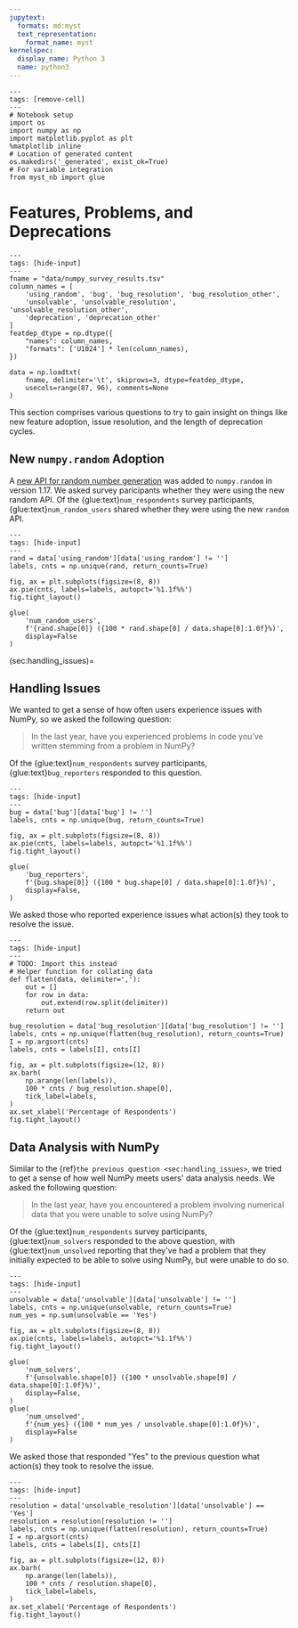 ```yaml
---
jupytext:
  formats: md:myst
  text_representation:
    format_name: myst
kernelspec:
  display_name: Python 3
  name: python3
---
```


```{code-cell} ipython3
---
tags: [remove-cell]
---
# Notebook setup
import os
import numpy as np
import matplotlib.pyplot as plt
%matplotlib inline
# Location of generated content
os.makedirs('_generated', exist_ok=True)
# For variable integration
from myst_nb import glue
```

# Features, Problems, and Deprecations

```{code-cell} ipython3
---
tags: [hide-input]
---
fname = "data/numpy_survey_results.tsv"
column_names = [
    'using_random', 'bug', 'bug_resolution', 'bug_resolution_other',
    'unsolvable', 'unsolvable_resolution', 'unsolvable_resolution_other',
    'deprecation', 'deprecation_other'
]
featdep_dtype = np.dtype({
    "names": column_names,
    "formats": ['U1024'] * len(column_names),
})

data = np.loadtxt(
    fname, delimiter='\t', skiprows=3, dtype=featdep_dtype,
    usecols=range(87, 96), comments=None
)
```

This section comprises various questions to try to gain insight on things
like new feature adoption, issue resolution, and the length of deprecation
cycles.

## New `numpy.random` Adoption

A [new API for random number generation][nprandom] was added to `numpy.random`
in version 1.17.
We asked survey paricipants whether they were using the new random API.
Of the {glue:text}`num_respondents` survey participants,
{glue:text}`num_random_users` shared whether they were using the new `random`
API.

[nprandom]: https://numpy.org/doc/stable/reference/random/index.html

```{code-cell} ipython3
---
tags: [hide-input]
---
rand = data['using_random'][data['using_random'] != '']
labels, cnts = np.unique(rand, return_counts=True)

fig, ax = plt.subplots(figsize=(8, 8))
ax.pie(cnts, labels=labels, autopct='%1.1f%%')
fig.tight_layout()

glue(
    'num_random_users',
    f'{rand.shape[0]} ({100 * rand.shape[0] / data.shape[0]:1.0f}%)',
    display=False
)
```

(sec:handling_issues)=

## Handling Issues

We wanted to get a sense of how often users experience issues with NumPy, so
we asked the following question:

  > In the last year, have you experienced problems in code you’ve written
  > stemming from a problem in NumPy?

Of the {glue:text}`num_respondents` survey participants,
{glue:text}`bug_reporters` responded to this question.

```{code-cell} ipython3
---
tags: [hide-input]
---
bug = data['bug'][data['bug'] != '']
labels, cnts = np.unique(bug, return_counts=True)

fig, ax = plt.subplots(figsize=(8, 8))
ax.pie(cnts, labels=labels, autopct='%1.1f%%')
fig.tight_layout()

glue(
    'bug_reporters',
    f'{bug.shape[0]} ({100 * bug.shape[0] / data.shape[0]:1.0f}%)',
    display=False,
)
```

We asked those who reported experience issues what action(s) they took to
resolve the issue.

```{code-cell} ipython3
---
tags: [hide-input]
---
# TODO: Import this instead
# Helper function for collating data
def flatten(data, delimiter=','):
    out = []
    for row in data:
        out.extend(row.split(delimiter))
    return out

bug_resolution = data['bug_resolution'][data['bug_resolution'] != '']
labels, cnts = np.unique(flatten(bug_resolution), return_counts=True)
I = np.argsort(cnts)
labels, cnts = labels[I], cnts[I]

fig, ax = plt.subplots(figsize=(12, 8))
ax.barh(
    np.arange(len(labels)),
    100 * cnts / bug_resolution.shape[0], 
    tick_label=labels,
)
ax.set_xlabel('Percentage of Respondents')
fig.tight_layout()
```

## Data Analysis with NumPy

Similar to the {ref}`the previous question <sec:handling_issues>`, we tried to
get a sense of how well NumPy meets users' data analysis needs.
We asked the following question:

  > In the last year, have you encountered a problem involving numerical data
  > that you were unable to solve using NumPy?

Of the {glue:text}`num_respondents` survey participants, 
{glue:text}`num_solvers` responded to the above question, with 
{glue:text}`num_unsolved` reporting that they've had a problem that they 
initially expected to be able to solve using NumPy, but were unable to do so.

```{code-cell} ipython3
---
tags: [hide-input]
---
unsolvable = data['unsolvable'][data['unsolvable'] != '']
labels, cnts = np.unique(unsolvable, return_counts=True)
num_yes = np.sum(unsolvable == 'Yes')

fig, ax = plt.subplots(figsize=(8, 8))
ax.pie(cnts, labels=labels, autopct='%1.1f%%')
fig.tight_layout()

glue(
    'num_solvers',
    f'{unsolvable.shape[0]} ({100 * unsolvable.shape[0] / data.shape[0]:1.0f}%)',
    display=False,
)
glue(
    'num_unsolved',
    f'{num_yes} ({100 * num_yes / unsolvable.shape[0]:1.0f}%)',
    display=False
)
```

We asked those that responded "Yes" to the previous question what action(s)
they took to resolve the issue.

```{code-cell} ipython3
---
tags: [hide-input]
---
resolution = data['unsolvable_resolution'][data['unsolvable'] == 'Yes']
resolution = resolution[resolution != '']
labels, cnts = np.unique(flatten(resolution), return_counts=True)
I = np.argsort(cnts)
labels, cnts = labels[I], cnts[I]

fig, ax = plt.subplots(figsize=(12, 8))
ax.barh(
    np.arange(len(labels)),
    100 * cnts / resolution.shape[0], 
    tick_label=labels,
)
ax.set_xlabel('Percentage of Respondents')
fig.tight_layout()
```
